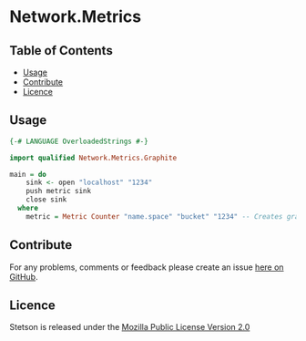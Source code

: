 Network.Metrics
===============

Table of Contents
-----------------

* [Usage](#usage)
* [Contribute](#contribute)
* [Licence](#licence)


<a name="usage" />

Usage
-----

````haskell
{-# LANGUAGE OverloadedStrings #-}

import qualified Network.Metrics.Graphite

main = do
    sink <- open "localhost" "1234"
    push metric sink
    close sink
  where
    metric = Metric Counter "name.space" "bucket" "1234" -- Creates graphite key: name.space.bucket
````


<a name="contribute" />

Contribute
----------

For any problems, comments or feedback please create an issue [here on GitHub](github.com/brendanhay/network-metrics/issues).


<a name="licence" />

Licence
-------

Stetson is released under the [Mozilla Public License Version 2.0](http://www.mozilla.org/MPL/)
